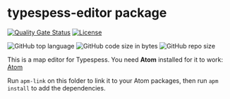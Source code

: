# typespess-editor package
[![Quality Gate Status](https://sonarcloud.io/api/project_badges/measure?project=Civ13_typespess-editor&metric=alert_status)](https://sonarcloud.io/dashboard?id=Civ13_typespess-editor)
[![License](https://img.shields.io/github/license/civ13/typespess-editor)](https://github.com/Civ13/typespess-editor/blob/master/LICENSE)

![GitHub top language](https://img.shields.io/github/languages/top/civ13/typespess-editor)
![GitHub code size in bytes](https://img.shields.io/github/languages/code-size/civ13/typespess-editor)
![GitHub repo size](https://img.shields.io/github/repo-size/civ13/typespess-editor)

This is a map editor for Typespess. You need **Atom** installed for it to work: [Atom](https://atom.io/)

Run `apm-link` on this folder to link it to your Atom packages, then run `apm install` to add the dependencies.
